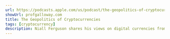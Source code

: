 ```yaml
---
url: https://podcasts.apple.com/us/podcast/the-geopolitics-of-cryptocurrencies-with-niall-ferguson/id1498802610?i=1000522480570
showUrl: profgalloway.com
title: The Geopolitics of Cryptocurrencies
tags: [cryptocurrency]
description: Niall Ferguson shares his views on digital currencies from a geopolitical perspective.
---
```

